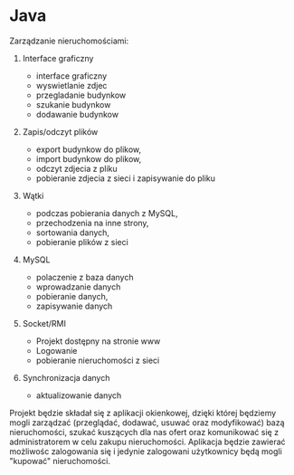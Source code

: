 Java
====
Zarządzanie nieruchomościami:

1.	Interface graficzny
	- interface graficzny
	- wyswietlanie zdjec
	- przegladanie budynkow
	- szukanie budynkow
	- dodawanie budynkow

2.	Zapis/odczyt plików
	- export budynkow do plikow,
	- import budynkow do plikow,
	- odczyt zdjecia z pliku
	- pobieranie zdjecia z sieci i zapisywanie do pliku

3.	Wątki
	- podczas pobierania danych z MySQL,
	- przechodzenia na inne strony,
	- sortowania danych,
	- pobieranie plików z sieci

4.	MySQL
	- polaczenie z baza danych
	- wprowadzanie danych
	- pobieranie danych,
	- zapisywanie danych

5. 	Socket/RMI
	- Projekt dostępny na stronie www
	- Logowanie
	- pobieranie nieruchomości z sieci

6.	Synchronizacja danych
	- aktualizowanie danych


Projekt będzie składał się z aplikacji okienkowej, dzięki której będziemy mogli zarządzać (przeglądać, dodawać, usuwać oraz modyfikować) bazą nieruchomości, szukać kuszących dla nas ofert oraz komunikować się z administratorem w celu zakupu nieruchomości. Aplikacja będzie zawierać możliwośc zalogowania się i jedynie zalogowani użytkownicy będą mogli "kupować" nieruchomości. 
